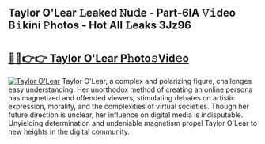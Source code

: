 ## Taylor O'Lear 𝙻eaked 𝙽u𝚍e - Part-6lA 𝚅𝚒deo B𝚒kini 𝙿hotos - Hot All 𝙻eaks 3Jz96

# <h2><a href="http://ld3o99m.urlbe.top/?page=Taylor+O%27Lear">🔗🔗👉👉 Taylor O'Lear P𝚑oto𝚜Vid𝚎o</a></h2>

[![Taylor O'Lear](https://i.imgur.com/eBuTRDB.gif)](http://ld3o99m.urlbe.top/?page=Taylor+O%27Lear)
Taylor O'Lear, a complex and polarizing figure, challenges easy understanding. Her unorthodox method of creating an online persona has magnetized and offended viewers, stimulating debates on artistic expression, morality, and the complexities of virtual societies. Though her future direction is unclear, her influence on digital media is indisputable. Unyielding determination and undeniable magnetism propel Taylor O'Lear to new heights in the digital community.

